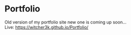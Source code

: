 # Portfolio
Old version of my portfolio site new one is coming up soon...  
Live: https://witcher3k.github.io/Portfolio/
